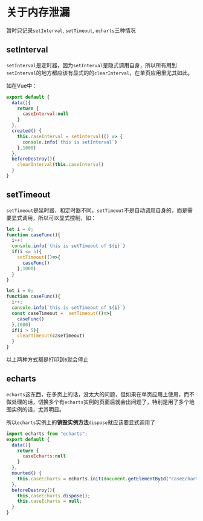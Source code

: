 # 关于内存泄漏

暂时只记录`setInterval`, `setTimeout`, `echarts`三种情况

## setInterval

`setInterval`是定时器，因为`setInterval`是隐式调用自身，所以所有用到`setInterval`的地方都应该有显式的的`clearInterval`，在单页应用里尤其如此。

如在Vue中：

```js
export default {
  data(){
    return {
      caseInterval:null
    }
  },
  created() {
    this.caseInterval = setInterval(() => {
      console.info(`this is setInterval`)
    },1000)
  },
  beforeDestroy(){
    clearInterval(this.caseInterval)
  }
}
```

## setTimeout

`setTimeout`是延时器，和定时器不同，`setTimeout`不是自动调用自身的，而是需要显式调用，所以可以显式控制，如：

```js
let i = 0;
function caseFunc(){
  i++;
  console.info(`this is setTimeout of ${i}`)
  if(i <= 5){
    setTimeout(()=>{
      caseFunc()
    },1000)
  }
}
```

```js
let i = 0;
function caseFunc(){
  i++;
  console.info(`this is setTimeout of ${i}`)
  const caseTimeout =  setTimeout(()=>{
    caseFunc()
  },1000)
  if(i > 5){
    clearTimeout(caseTimeout)
  }
}
```

以上两种方式都是打印到`6`就会停止

## echarts

`echarts`这东西，在多页上的话，没太大的问题，但如果在单页应用上使用，而不做处理的话，切换多个有`echarts`实例的页面后就会出问题了，特别是用了多个地图实例的话，尤其明显。

所以`echarts`实例上的**销毁实例方法**`dispose`就应该要显式调用了

```js
import echarts from "echarts";
export default {
  data(){
    return {
      caseEcharts:null
    }
  },
  mounted() {
    this.caseEcharts = echarts.init(document.getElementById("caseEcharts"))
  },
  beforeDestroy(){
    this.caseEcharts.dispose();
    this.caseEcharts = null;
  }
}
```